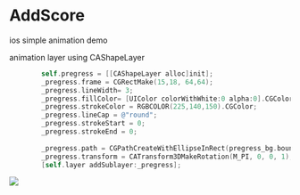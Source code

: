 AddScore
========

ios simple animation demo

animation layer using CAShapeLayer
```objective-c
        self.pregress = [[CAShapeLayer alloc]init];
        _pregress.frame = CGRectMake(15,18, 64,64);
        _pregress.lineWidth= 3;
        _pregress.fillColor= [UIColor colorWithWhite:0 alpha:0].CGColor;
        _pregress.strokeColor = RGBCOLOR(225,140,150).CGColor;
        _pregress.lineCap = @"round";
        _pregress.strokeStart = 0;
        _pregress.strokeEnd = 0;
        
        _pregress.path = CGPathCreateWithEllipseInRect(pregress_bg.bounds, NULL);
        _pregress.transform = CATransform3DMakeRotation(M_PI, 0, 0, 1);
        [self.layer addSublayer:_pregress];

```

![](http://img.blog.csdn.net/20140304092836859)
